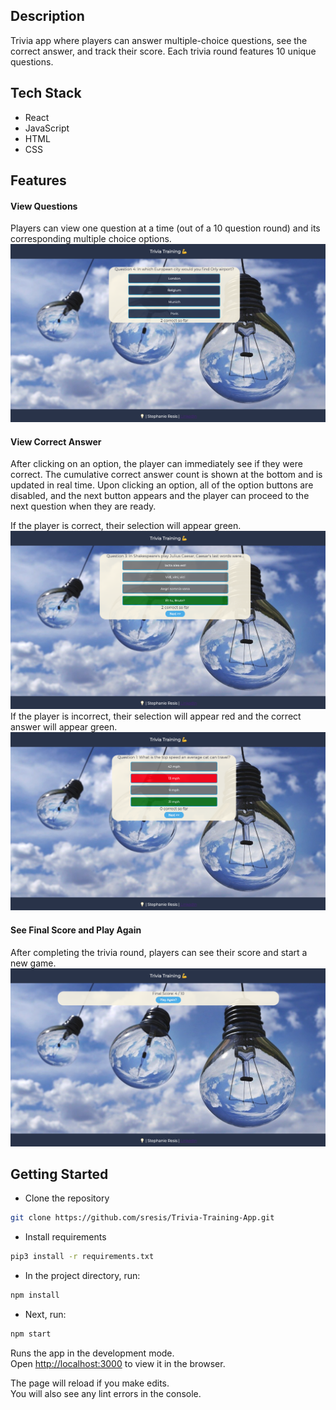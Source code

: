 ## Description

Trivia app where players can answer multiple-choice questions, see the correct answer, and track their score. Each trivia round features 10 unique questions. 

## Tech Stack

- React
- JavaScript
- HTML
- CSS

## Features

#### View Questions
Players can view one question at a time (out of a 10 question round) and its corresponding multiple choice options.
![alt text](static/question.png) 

#### View Correct Answer
After clicking on an option, the player can immediately see if they were correct. The cumulative correct answer count is shown at the bottom and is updated in real time. Upon clicking an option, all of the option buttons are disabled, and the next button appears and the player can proceed to the next question when they are ready. 

If the player is correct, their selection will appear green.
![alt text](static/correct_ans.png)
If the player is incorrect, their selection will appear red and the correct answer will appear green.
![alt text](static/incorrect.png)

#### See Final Score and Play Again
After completing the trivia round, players can see their score and start a new game.
![alt text](static/playagain.png)

## Getting Started

- Clone the repository
```bash
git clone https://github.com/sresis/Trivia-Training-App.git
```
- Install requirements
```bash
pip3 install -r requirements.txt
```
- In the project directory, run:

```bash
npm install
```
- Next, run:
```bash
npm start
```

Runs the app in the development mode.\
Open [http://localhost:3000](http://localhost:3000) to view it in the browser.

The page will reload if you make edits.\
You will also see any lint errors in the console.


